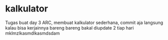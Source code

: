 # kalkulator
Tugas buat day 3 ARC, membuat kalkulator sederhana, commit aja langsung
kalau bisa kerjainnya bareng bareng
bakal diupdate 2 tiap hari
mklmzlkasmdlkasmdsdam
